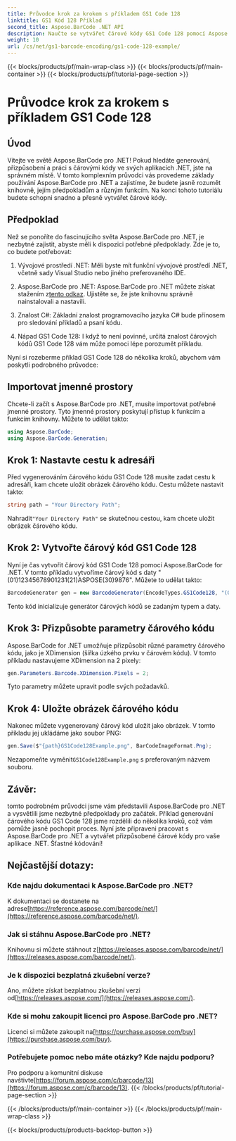 ```yaml
---
title: Průvodce krok za krokem s příkladem GS1 Code 128
linktitle: GS1 Kód 128 Příklad
second_title: Aspose.BarCode .NET API
description: Naučte se vytvářet čárové kódy GS1 Code 128 pomocí Aspose.BarCode for .NET. Podrobný průvodce pro generování čárových kódů v C#. Začněte hned!
weight: 10
url: /cs/net/gs1-barcode-encoding/gs1-code-128-example/
---
```


{{< blocks/products/pf/main-wrap-class >}}
{{< blocks/products/pf/main-container >}}
{{< blocks/products/pf/tutorial-page-section >}}

# Průvodce krok za krokem s příkladem GS1 Code 128


## Úvod

Vítejte ve světě Aspose.BarCode pro .NET! Pokud hledáte generování, přizpůsobení a práci s čárovými kódy ve svých aplikacích .NET, jste na správném místě. V tomto komplexním průvodci vás provedeme základy používání Aspose.BarCode pro .NET a zajistíme, že budete jasně rozumět knihovně, jejím předpokladům a různým funkcím. Na konci tohoto tutoriálu budete schopni snadno a přesně vytvářet čárové kódy.

## Předpoklad
Než se ponoříte do fascinujícího světa Aspose.BarCode pro .NET, je nezbytné zajistit, abyste měli k dispozici potřebné předpoklady. Zde je to, co budete potřebovat:

1. Vývojové prostředí .NET: Měli byste mít funkční vývojové prostředí .NET, včetně sady Visual Studio nebo jiného preferovaného IDE.

2.  Aspose.BarCode pro .NET: Aspose.BarCode pro .NET můžete získat stažením z[tento odkaz](https://releases.aspose.com/barcode/net/). Ujistěte se, že jste knihovnu správně nainstalovali a nastavili.

3. Znalost C#: Základní znalost programovacího jazyka C# bude přínosem pro sledování příkladů a psaní kódu.

4. Nápad GS1 Code 128: I když to není povinné, určitá znalost čárových kódů GS1 Code 128 vám může pomoci lépe porozumět příkladu.

Nyní si rozeberme příklad GS1 Code 128 do několika kroků, abychom vám poskytli podrobného průvodce:

## Importovat jmenné prostory
Chcete-li začít s Aspose.BarCode pro .NET, musíte importovat potřebné jmenné prostory. Tyto jmenné prostory poskytují přístup k funkcím a funkcím knihovny. Můžete to udělat takto:

```csharp
using Aspose.BarCode;
using Aspose.BarCode.Generation;
```

## Krok 1: Nastavte cestu k adresáři
Před vygenerováním čárového kódu GS1 Code 128 musíte zadat cestu k adresáři, kam chcete uložit obrázek čárového kódu. Cestu můžete nastavit takto:

```csharp
string path = "Your Directory Path";
```

 Nahradit`"Your Directory Path"` se skutečnou cestou, kam chcete uložit obrázek čárového kódu.

## Krok 2: Vytvořte čárový kód GS1 Code 128
Nyní je čas vytvořit čárový kód GS1 Code 128 pomocí Aspose.BarCode for .NET. V tomto příkladu vytvoříme čárový kód s daty "(01)12345678901231(21)ASPOSE(30)9876". Můžete to udělat takto:

```csharp
BarcodeGenerator gen = new BarcodeGenerator(EncodeTypes.GS1Code128, "(01)12345678901231(21)ASPOSE(30)9876");
```

Tento kód inicializuje generátor čárových kódů se zadaným typem a daty.

## Krok 3: Přizpůsobte parametry čárového kódu
Aspose.BarCode for .NET umožňuje přizpůsobit různé parametry čárového kódu, jako je XDimension (šířka úzkého prvku v čárovém kódu). V tomto příkladu nastavujeme XDimension na 2 pixely:

```csharp
gen.Parameters.Barcode.XDimension.Pixels = 2;
```

Tyto parametry můžete upravit podle svých požadavků.

## Krok 4: Uložte obrázek čárového kódu
Nakonec můžete vygenerovaný čárový kód uložit jako obrázek. V tomto příkladu jej ukládáme jako soubor PNG:

```csharp
gen.Save($"{path}GS1Code128Example.png", BarCodeImageFormat.Png);
```

 Nezapomeňte vyměnit`GS1Code128Example.png` s preferovaným názvem souboru.

## Závěr:
tomto podrobném průvodci jsme vám představili Aspose.BarCode pro .NET a vysvětlili jsme nezbytné předpoklady pro začátek. Příklad generování čárového kódu GS1 Code 128 jsme rozdělili do několika kroků, což vám pomůže jasně pochopit proces. Nyní jste připraveni pracovat s Aspose.BarCode pro .NET a vytvářet přizpůsobené čárové kódy pro vaše aplikace .NET. Šťastné kódování!


## Nejčastější dotazy:

### Kde najdu dokumentaci k Aspose.BarCode pro .NET?
 K dokumentaci se dostanete na adrese[https://reference.aspose.com/barcode/net/](https://reference.aspose.com/barcode/net/).

### Jak si stáhnu Aspose.BarCode pro .NET?
 Knihovnu si můžete stáhnout z[https://releases.aspose.com/barcode/net/](https://releases.aspose.com/barcode/net/).

### Je k dispozici bezplatná zkušební verze?
 Ano, můžete získat bezplatnou zkušební verzi od[https://releases.aspose.com/](https://releases.aspose.com/).

### Kde si mohu zakoupit licenci pro Aspose.BarCode pro .NET?
 Licenci si můžete zakoupit na[https://purchase.aspose.com/buy](https://purchase.aspose.com/buy).

### Potřebujete pomoc nebo máte otázky? Kde najdu podporu?
Pro podporu a komunitní diskuse navštivte[https://forum.aspose.com/c/barcode/13](https://forum.aspose.com/c/barcode/13).
{{< /blocks/products/pf/tutorial-page-section >}}

{{< /blocks/products/pf/main-container >}}
{{< /blocks/products/pf/main-wrap-class >}}

{{< blocks/products/products-backtop-button >}}
